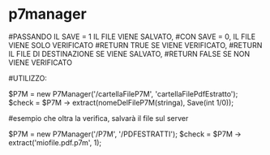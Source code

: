 # p7manager
#PASSANDO IL SAVE = 1 IL FILE VIENE SALVATO, 
#CON SAVE = 0, IL FILE VIENE SOLO VERIFICATO 
#RETURN TRUE SE VIENE VERIFICATO, 
#RETURN IL FILE DI DESTINAZIONE SE VIENE SALVATO, 
#RETURN FALSE SE NON VIENE VERIFICATO

#UTILIZZO:

$P7M = new P7Manager('/cartellaFileP7M', 'cartellaFilePdfEstratto');
$check = $P7M -> extract(nomeDelFileP7M(stringa), Save(int 1/0));

#esempio che oltra la verifica, salvarà il file sul server

$P7M = new P7Manager('/P7M', '/PDFESTRATTI');
$check = $P7M -> extract('miofile.pdf.p7m', 1);

